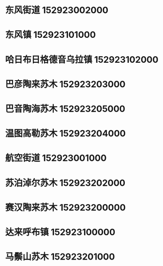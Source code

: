 # 东风街道 152923002000
# 东风镇 152923101000
# 哈日布日格德音乌拉镇 152923102000
# 巴彦陶来苏木 152923203000
# 巴音陶海苏木 152923205000
# 温图高勒苏木 152923204000
# 航空街道 152923001000
# 苏泊淖尔苏木 152923202000
# 赛汉陶来苏木 152923200000
# 达来呼布镇 152923100000
# 马鬃山苏木 152923201000
